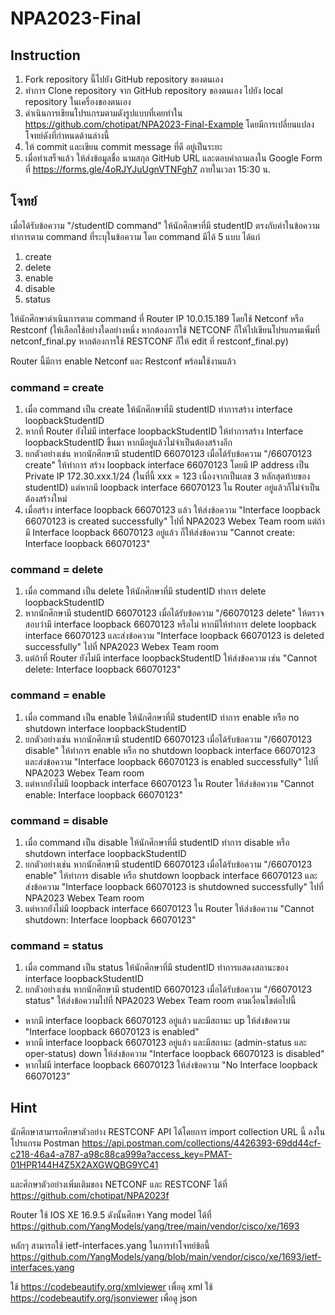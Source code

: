 # NPA2023-Final

## Instruction

1. Fork repository นี้ไปยัง GitHub repository ของตนเอง
2. ทำการ Clone repository จาก GitHub repository ของตนเอง ไปยัง local repository ในเครื่องของตนเอง
3. ดำเนินการเขียนโปรแกรมตามดังรูปแบบที่เคยทำใน <https://github.com/chotipat/NPA2023-Final-Example> โดยมีการเปลี่ยนแปลงโจทย์ดังที่กำหนดด้านล่างนี้
4. ให้ commit และเขียน commit message ที่ดี อยู่เป็นระยะ
5. เมื่อทำเสร็จแล้ว ให้ส่งข้อมูลชื่อ นามสกุล GitHub URL และตอบคำถามลงใน Google Form ที่ <https://forms.gle/4oRJYJuUgnVTNFgh7> ภายในเวลา 15:30 น.

## โจทย์

เมื่อได้รับข้อความ "/studentID command" ให้นักศึกษาที่มี studentID ตรงกับค่าในข้อความทำการตาม command ที่ระบุในข้อความ โดย command มีได้ 5 แบบ ได้แก่

1. create
2. delete
3. enable
4. disable
5. status

ให้นักศึกษาดำเนินการตาม command ที่ Router IP 10.0.15.189 โดยใช้ Netconf หรือ Restconf (ให้เลือกใช้อย่างใดอย่างหนึ่ง หากต้องการใช้ NETCONF ก็ให้ไปเขียนโปรแกรมเพิ่มที่ netconf_final.py หากต้องการใช้ RESTCONF ก็ให้ edit ที่ restconf_final.py)

Router นี้มีการ enable Netconf และ Restconf พร้อมใช้งานแล้ว

### command = create

1. เมื่อ command เป็น create ให้นักศึกษาที่มี studentID ทำการสร้าง interface loopbackStudentID
2. หากที่ Router ยังไม่มี interface loopbackStudentID ให้ทำการสร้าง Interface loopbackStudentID ขึ้นมา หากมีอยู่แล้วไม่จำเป็นต้องสร้างอีก
3. ยกตัวอย่างเช่น หากนักศึกษามี studentID 66070123 เมื่อได้รับข้อความ "/66070123 create" ให้ทำการ สร้าง loopback interface 66070123 โดยมี IP address เป็น Private IP 172.30.xxx.1/24 (ในที่นี้ xxx = 123 เนื่องจากเป็นเลข 3 หลักสุดท้ายของ studentID) แต่หากมี loopback interface 66070123 ใน Router อยู่แล้วก็ไม่จำเป็นต้องสร้างใหม่
4. เมื่อสร้าง interface loopback 66070123 แล้ว ให้ส่งข้อความ "Interface loopback 66070123 is created successfully" ไปที่ NPA2023 Webex Team room แต่ถ้ามี Interface loopback 66070123 อยู่แล้ว ก็ให้ส่งข้อความ "Cannot create: Interface loopback 66070123"

### command = delete

1. เมื่อ command เป็น delete ให้นักศึกษาที่มี studentID ทำการ delete loopbackStudentID
2. หากนักศึกษามี studentID 66070123 เมื่อได้รับข้อความ "/66070123 delete" ให้ตรวจสอบว่ามี interface loopback 66070123 หรือไม่ หากมีให้ทำการ delete loopback interface 66070123 และส่งข้อความ "Interface loopback 66070123 is deleted successfully" ไปที่ NPA2023 Webex Team room
3. แต่ถ้าที่ Router ยังไม่มี interface loopbackStudentID ให้ส่งข้อความ เช่น "Cannot delete: Interface loopback 66070123"

### command = enable

1. เมื่อ command เป็น enable ให้นักศึกษาที่มี studentID ทำการ enable หรือ no shutdown interface loopbackStudentID
2. ยกตัวอย่างเช่น หากนักศึกษามี studentID 66070123 เมื่อได้รับข้อความ "/66070123 disable" ให้ทำการ enable หรือ no shutdown loopback interface 66070123 และส่งข้อความ "Interface loopback 66070123 is enabled successfully" ไปที่ NPA2023 Webex Team room
3. แต่หากยังไม่มี loopback interface 66070123 ใน Router ให้ส่งข้อความ "Cannot enable: Interface loopback 66070123"

### command = disable

1. เมื่อ command เป็น disable ให้นักศึกษาที่มี studentID ทำการ disable หรือ shutdown interface loopbackStudentID
2. ยกตัวอย่างเช่น หากนักศึกษามี studentID 66070123 เมื่อได้รับข้อความ "/66070123 enable" ให้ทำการ disable หรือ shutdown loopback interface 66070123 และส่งข้อความ "Interface loopback 66070123 is shutdowned successfully" ไปที่ NPA2023 Webex Team room
3. แต่หากยังไม่มี loopback interface 66070123 ใน Router ให้ส่งข้อความ "Cannot shutdown: Interface loopback 66070123"

### command = status

1. เมื่อ command เป็น status ให้นักศึกษาที่มี studentID ทำการแสดงสถานะของ interface loopbackStudentID
2. ยกตัวอย่างเช่น หากนักศึกษามี studentID 66070123 เมื่อได้รับข้อความ "/66070123 status" ให้ส่งข้อความไปที่ NPA2023 Webex Team room ตามเงื่อนไขต่อไปนี้

- หากมี interface loopback 66070123 อยู่แล้ว และมีสถานะ up ให้ส่งข้อความ "Interface loopback 66070123 is enabled"
- หากมี interface loopback 66070123 อยู่แล้ว และมีสถานะ (admin-status และ oper-status) down ให้ส่งข้อความ "Interface loopback 66070123 is disabled"
- หากไม่มี interface loopback 66070123 ให้ส่งข้อความ "No Interface loopback 66070123"

## Hint

นักศึกษาสามารถศึกษาตัวอย่าง RESTCONF API ได้โดยการ import collection URL นี้ ลงในโปรแกรม Postman
<https://api.postman.com/collections/4426393-69dd44cf-c218-46a4-a787-a98c88ca999a?access_key=PMAT-01HPR144H4Z5X2AXGWQBG9YC41>

และศึกษาตัวอย่างเพิ่มเติมของ NETCONF และ RESTCONF ได้ที่
<https://github.com/chotipat/NPA2023f>

Router ใช้ IOS XE 16.9.5 ดังนั้นศึกษา Yang model ได้ที่ <https://github.com/YangModels/yang/tree/main/vendor/cisco/xe/1693>

หลักๆ สามารถใช้ ietf-interfaces.yang ในการทำโจทย์ข้อนี้ <https://github.com/YangModels/yang/blob/main/vendor/cisco/xe/1693/ietf-interfaces.yang>

ใช้ <https://codebeautify.org/xmlviewer> เพื่อดู xml
ใช้ <https://codebeautify.org/jsonviewer> เพื่อดู json
